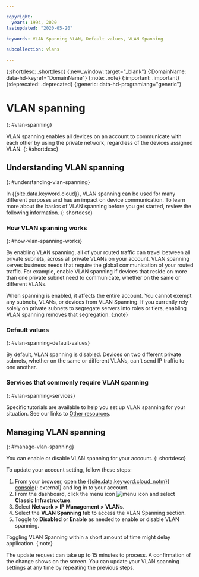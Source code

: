 ```yaml
---

copyright:
  years: 1994, 2020
lastupdated: "2020-05-20"

keywords: VLAN Spanning VLAN, Default values, VLAN Spanning

subcollection: vlans

---
```


{:shortdesc: .shortdesc}
{:new_window: target="_blank"}
{:DomainName: data-hd-keyref="DomainName"}
{:note: .note}
{:important: .important}
{:deprecated: .deprecated}
{:generic: data-hd-programlang="generic"}


# VLAN spanning
{: #vlan-spanning}

VLAN spanning enables all devices on an account to communicate with each other by using the private network, regardless of the devices assigned VLAN.
{: #shortdesc}

## Understanding VLAN spanning
{: #understanding-vlan-spanning}


In {{site.data.keyword.cloud}}, VLAN spanning can be used for many different purposes and has an impact on device communication. To learn more about the basics of VLAN spanning before you get started, review the following information.
{: shortdesc}

### How VLAN spanning works
{: #how-vlan-spanning-works}

By enabling VLAN spanning, all of your routed traffic can travel between all private subnets, across all private VLANs on your account. VLAN spanning serves business needs that require the global communication of your routed traffic. For example, enable VLAN spanning if devices that reside on more than one private subnet need to communicate, whether on the same or different VLANs.

When spanning is enabled, it affects the entire account. You cannot exempt any subnets, VLANs, or devices from VLAN Spanning. If you currently rely solely on private subnets to segregate servers into roles or tiers, enabling VLAN spanning removes that segregation.
{:note}

### Default values
{: #vlan-spanning-default-values}

By default, VLAN spanning is disabled. Devices on two different private subnets, whether on the same or different VLANs, can't send IP traffic to one another.

### Services that commonly require VLAN spanning
{: #vlan-spanning-services}

Specific tutorials are available to help you set up VLAN spanning for your situation. See our links to [Other resources](/docs/vlans?topic=vlans-other-resources-vlan-spanning).


## Managing VLAN spanning
{: #manage-vlan-spanning}

You can enable or disable VLAN spanning for your account.
{: shortdesc}

To update your account setting, follow these steps:

  1. From your browser, open the [{{site.data.keyword.cloud_notm}} console](https://{DomainName}/){: external} and log in to your account.
  1. From the dashboard, click the menu icon ![menu icon](../../icons/icon_hamburger.svg) and select **Classic Infrastructure**.
  1. Select **Network > IP Management > VLANs**.
  1. Select the **VLAN Spanning** tab to access the VLAN Spanning section.
  1. Toggle to **Disabled** or **Enable** as needed to enable or disable VLAN spanning.

Toggling VLAN Spanning within a short amount of time might delay application.
{:note}

The update request can take up to 15 minutes to process. A confirmation of the change shows on the screen. You can update your VLAN spanning settings at any time by repeating the previous steps.
